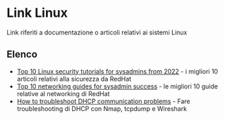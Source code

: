 # Link Linux

Link riferiti a documentazione o articoli relativi ai sistemi Linux

## Elenco

- [Top 10 Linux security tutorials for sysadmins from 2022](https://www.redhat.com/sysadmin/top-security-articles-2022) - i migliori 10 articoli relativi alla sicurezza da RedHat
- [Top 10 networking guides for sysadmin success](https://www.redhat.com/sysadmin/networking-guides-2022) - le migliori 10 guide relative al networking di RedHat
- [How to troubleshoot DHCP communication problems](https://www.redhat.com/sysadmin/troubleshoot-network-dhcp-configuration) - Fare troubleshooting di DHCP con Nmap, tcpdump e Wireshark